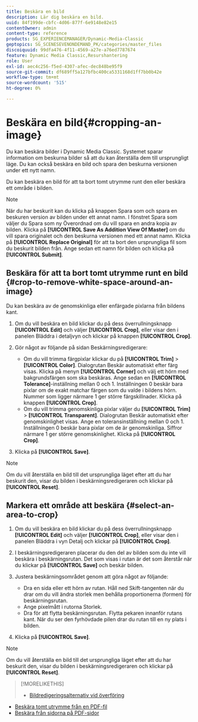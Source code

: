 ```yaml
---
title: Beskära en bild
description: Lär dig beskära en bild.
uuid: 84f199de-cbfc-4d06-877f-6e9148e82e15
contentOwner: admin
content-type: reference
products: SG_EXPERIENCEMANAGER/Dynamic-Media-Classic
geptopics: SG_SCENESEVENONDEMAND_PK/categories/master_files
discoiquuid: 99dfa476-4f11-4569-a27e-a76ed7787674
feature: Dynamic Media Classic,Resurshantering
role: User
exl-id: aec4c256-f5ed-4307-afec-dec848be95f9
source-git-commit: df689ff5a127bfbc400ca5331168d1ff7bb0b42e
workflow-type: tm+mt
source-wordcount: '515'
ht-degree: 0%

---
```


# Beskära en bild{#cropping-an-image}

Du kan beskära bilder i Dynamic Media Classic. Systemet sparar information om beskurna bilder så att du kan återställa dem till ursprungligt läge. Du kan också beskära en bild och spara den beskurna versionen under ett nytt namn.

Du kan beskära en bild för att ta bort tomt utrymme runt den eller beskära ett område i bilden.

>[!NOTE]
>
>När du har beskurit kan du klicka på knappen Spara som och spara en beskuren version av bilden under ett annat namn. I fönstret Spara som väljer du Spara som ny Överordnad om du vill spara en andra kopia av bilden. Klicka på **[!UICONTROL Save As Addition View Of Master]** om du vill spara originalet och den beskurna versionen med ett annat namn. Klicka på **[!UICONTROL Replace Original]** för att ta bort den ursprungliga fil som du beskurit bilden från. Ange sedan ett namn för bilden och klicka på **[!UICONTROL Submit]**.

## Beskära för att ta bort tomt utrymme runt en bild {#crop-to-remove-white-space-around-an-image}

Du kan beskära av de genomskinliga eller enfärgade pixlarna från bildens kant.

1. Om du vill beskära en bild klickar du på dess överrullningsknapp **[!UICONTROL Edit]** och väljer **[!UICONTROL Crop]**, eller visar den i panelen Bläddra i detaljvyn och klickar på knappen **[!UICONTROL Crop]**.
1. Gör något av följande på sidan Beskärningsredigerare:

   * Om du vill trimma färgpixlar klickar du på **[!UICONTROL Trim]** > **[!UICONTROL Color]**. Dialogrutan Beskär automatiskt efter färg visas. Klicka på menyn **[!UICONTROL Corner]** och välj ett hörn med bakgrundsfärgen som ska beskäras. Ange sedan en **[!UICONTROL Tolerance]**-inställning mellan 0 och 1. Inställningen 0 beskär bara pixlar om de exakt matchar färgen som du valde i bildens hörn. Nummer som ligger närmare 1 ger större färgskillnader. Klicka på knappen **[!UICONTROL Crop]**.
   * Om du vill trimma genomskinliga pixlar väljer du **[!UICONTROL Trim]** > **[!UICONTROL Transparent]**. Dialogrutan Beskär automatiskt efter genomskinlighet visas. Ange en toleransinställning mellan 0 och 1. Inställningen 0 beskär bara pixlar om de är genomskinliga. Siffror närmare 1 ger större genomskinlighet. Klicka på **[!UICONTROL Crop]**.

1. Klicka på **[!UICONTROL Save]**.

>[!NOTE]
>
>Om du vill återställa en bild till det ursprungliga läget efter att du har beskurit den, visar du bilden i beskärningsredigeraren och klickar på **[!UICONTROL Reset]**.

## Markera ett område att beskära {#select-an-area-to-crop}

1. Om du vill beskära en bild klickar du på dess överrullningsknapp **[!UICONTROL Edit]** och väljer **[!UICONTROL Crop]**, eller visar den i panelen Bläddra i vyn Detalj och klickar på **[!UICONTROL Crop]**.

1. I beskärningsredigeraren placerar du den del av bilden som du inte vill beskära i beskärningsrutan. Det som visas i rutan är det som återstår när du klickar på **[!UICONTROL Save]** och beskär bilden.
1. Justera beskärningsområdet genom att göra något av följande:

   * Dra en sida eller ett hörn av rutan. Håll ned Skift-tangenten när du drar om du vill ändra storlek men behålla proportionerna (formen) för beskärningsrutan.
   * Ange pixelmått i rutorna Storlek.
   * Dra för att flytta beskärningsrutan. Flytta pekaren innanför rutans kant. När du ser den fyrhövdade pilen drar du rutan till en ny plats i bilden.

1. Klicka på **[!UICONTROL Save]**.

>[!NOTE]
>
>Om du vill återställa en bild till det ursprungliga läget efter att du har beskurit den, visar du bilden i beskärningsredigeraren och klickar på **[!UICONTROL Reset]**.

>[!MORELIKETHIS]
>
>* [Bildredigeringsalternativ vid överföring](image-editing-options-upload.md#image-editing-options-at-upload)
* [Beskära tomt utrymme från en PDF-fil](pdfs.md#cropping_white_space_from_a_pdf_file)
* [Beskära från sidorna på PDF-sidor](pdfs.md#cropping_from_the_sides_of_pdf_pages)

